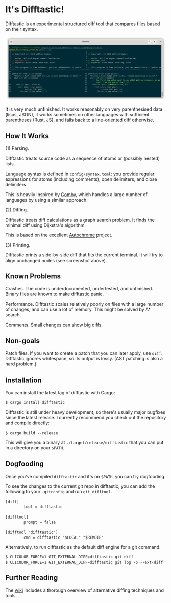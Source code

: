 # It's Difftastic!

Difftastic is an experimental structured diff tool that compares files
based on their syntax.

![screenshot](img/difftastic.png)

It is very much unfinished. It works reasonably on very parenthesised
data (lisps, JSON), it works sometimes on other languages with
sufficient parentheses (Rust, JS), and falls back to a line-oriented
diff otherwise.

## How It Works

(1) Parsing.

Difftastic treats source code as a sequence of atoms or (possibly
nested) lists.

Language syntax is defined in `config/syntax.toml`: you provide
regular expressions for atoms (including comments), open delimiters,
and close delimiters.

This is heavily inspired by
[Comby](https://github.com/comby-tools/comby), which handles a large
number of languages by using a similar approach.

(2) Diffing.

Difftastic treats diff calculations as a graph search problem. It
finds the minimal diff using Dijkstra's algorithm.

This is based on the excellent
[Autochrome](https://fazzone.github.io/autochrome.html) project.

(3) Printing.

Difftastic prints a side-by-side diff that fits the current
terminal. It will try to align unchanged nodes (see screenshot above).

## Known Problems

Crashes. The code is underdocumented, undertested, and
unfinished. Binary files are known to make difftastic panic.

Performance. Difftastic scales relatively poorly on files with a large
number of changes, and can use a lot of memory. This might be solved
by A* search.

Comments. Small changes can show big diffs.

## Non-goals

Patch files. If you want to create a patch that you can later apply,
use `diff`. Difftastic ignores whitespace, so its output is
lossy. (AST patching is also a hard problem.)

## Installation

You can install the latest tag of difftastic with Cargo:

```
$ cargo install difftastic
```

Difftastic is still under heavy development, so there's usually major
bugfixes since the latest release. I currently recommend you check out
the repository and compile directly:

```
$ cargo build --release
```

This will give you a binary at `./target/release/difftastic` that you
can put in a directory on your `$PATH`.

## Dogfooding

Once you've compiled `difftastic` and it's on `$PATH`, you can try
dogfooding.

To see the changes to the current git repo in difftastic, you can add
the following to your `.gitconfig` and run `git difftool`.

```
[diff]
        tool = difftastic

[difftool]
        prompt = false

[difftool "difftastic"]
        cmd = difftastic "$LOCAL" "$REMOTE"
```

Alternatively, to run difftastic as the default diff engine for a git
command:

```
$ CLICOLOR_FORCE=1 GIT_EXTERNAL_DIFF=difftastic git diff
$ CLICOLOR_FORCE=1 GIT_EXTERNAL_DIFF=difftastic git log -p --ext-diff
```

## Further Reading

The [wiki](https://github.com/Wilfred/difftastic/wiki) includes a
thorough overview of alternative diffing techniques and tools.
